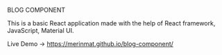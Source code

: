 BLOG COMPONENT

This is a basic React application made with the help of React framework, JavaScript, Material UI.

Live Demo ->  https://merinmat.github.io/blog-component/
